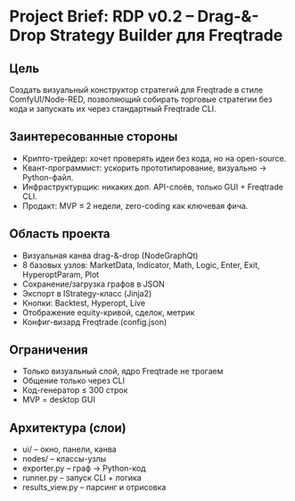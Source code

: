 # Project Brief: RDP v0.2 – Drag-&-Drop Strategy Builder для Freqtrade

## Цель
Создать визуальный конструктор стратегий для Freqtrade в стиле ComfyUI/Node-RED, позволяющий собирать торговые стратегии без кода и запускать их через стандартный Freqtrade CLI.

## Заинтересованные стороны
- Крипто-трейдер: хочет проверять идеи без кода, но на open-source.
- Квант-программист: ускорить прототипирование, визуально → Python-файл.
- Инфраструктурщик: никаких доп. API-слоёв, только GUI + Freqtrade CLI.
- Продакт: MVP ≤ 2 недели, zero-coding как ключевая фича.

## Область проекта
- Визуальная канва drag-&-drop (NodeGraphQt)
- 8 базовых узлов: MarketData, Indicator, Math, Logic, Enter, Exit, HyperoptParam, Plot
- Сохранение/загрузка графов в JSON
- Экспорт в IStrategy-класс (Jinja2)
- Кнопки: Backtest, Hyperopt, Live
- Отображение equity-кривой, сделок, метрик
- Конфиг-визард Freqtrade (config.json)

## Ограничения
- Только визуальный слой, ядро Freqtrade не трогаем
- Общение только через CLI
- Код-генератор ≤ 300 строк
- MVP = desktop GUI

## Архитектура (слои)
- ui/ – окно, панели, канва
- nodes/ – классы-узлы
- exporter.py – граф → Python-код
- runner.py – запуск CLI + логика
- results_view.py – парсинг и отрисовка 
